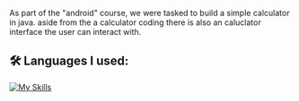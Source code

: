 As part of the "android" course, we were tasked to build a simple calculator in java. aside from the a calculator coding there is also an caluclator interface the user can interact with.


<h2>🛠️ Languages I used:</h2>

[![My Skills](https://skillicons.dev/icons?i=java)](https://skillicons.dev)
